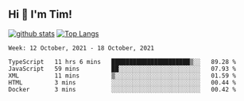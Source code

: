 ## Hi 👋 I'm Tim!
  
  [![github stats](https://github-readme-stats.vercel.app/api?username=thostetler&theme=dracula&count_private=true&show_icons=true)](https://github.com/thostetler/github-readme-stats)
  [![Top Langs](https://github-readme-stats.vercel.app/api/top-langs/?username=thostetler&layout=compact&count_private=true&theme=dracula&show_icons=true)](https://github.com/thostetler/github-readme-stats)
 
<!--START_SECTION:waka-->
```text
Week: 12 October, 2021 - 18 October, 2021

TypeScript   11 hrs 6 mins   ██████████████████████▒░░   89.28 % 
JavaScript   59 mins         ██░░░░░░░░░░░░░░░░░░░░░░░   07.93 % 
XML          11 mins         ▒░░░░░░░░░░░░░░░░░░░░░░░░   01.59 % 
HTML         3 mins          ░░░░░░░░░░░░░░░░░░░░░░░░░   00.44 % 
Docker       3 mins          ░░░░░░░░░░░░░░░░░░░░░░░░░   00.42 % 
```
<!--END_SECTION:waka-->
